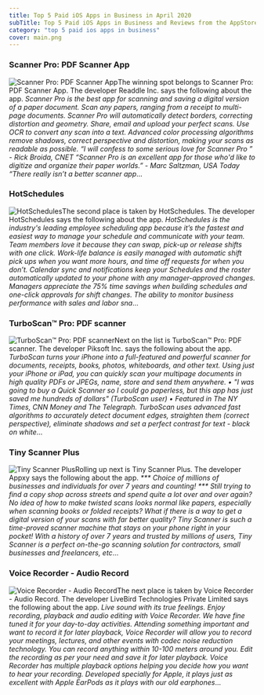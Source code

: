 ```yaml
---
title: Top 5 Paid iOS Apps in Business in April 2020
subTitle: Top 5 Paid iOS Apps in Business and Reviews from the AppStore in April 2020.
category: "top 5 paid ios apps in business"
cover: main.png
---
```


### Scanner Pro: PDF Scanner App

![Scanner Pro: PDF Scanner App](https://is2-ssl.mzstatic.com/image/thumb/Purple114/v4/ff/97/ea/ff97ea20-8dd7-99e8-7651-c9c4bbc6836e/ScannerPro-0-0-1x_U007emarketing-0-0-0-6-0-0-sRGB-0-0-0-GLES2_U002c0-512MB-85-220-0-0.png/100x100bb.png)The winning spot belongs to Scanner Pro: PDF Scanner App. The developer Readdle Inc. says the following about the app. _Scanner Pro is the best app for scanning and saving a digital version of a paper document. Scan any papers, ranging from a receipt to multi-page documents. Scanner Pro will automatically detect borders, correcting distortion and geometry. Share, email and upload your perfect scans. Use OCR to convert any scan into a text.  Advanced color processing algorithms remove shadows, correct perspective and distortion, making your scans as readable as possible.  “I will confess to some serious love for Scanner Pro ” - Rick Broida, CNET “Scanner Pro is an excellent app for those who'd like to digitize and organize their paper worlds.” - Marc Saltzman, USA Today “There really isn’t a better scanner app_...

### HotSchedules

![HotSchedules](https://is2-ssl.mzstatic.com/image/thumb/Purple123/v4/26/39/9e/26399e3a-6fc1-c1d2-7a91-00577aca8bf1/AppIcon-0-0-1x_U007emarketing-0-0-0-7-0-0-sRGB-0-0-0-GLES2_U002c0-512MB-85-220-0-0.png/100x100bb.png)The second place is taken by HotSchedules. The developer HotSchedules says the following about the app. _HotSchedules is the industry's leading employee scheduling app because it’s the fastest and easiest way to manage your schedule and communicate with your team.    Team members love it because they can swap, pick-up or release shifts with one click. Work-life balance is easily managed with automatic shift pick ups when you want more hours, and time off requests for when you don’t.  Calendar sync and notifications keep your Schedules and the roster automatically updated to your phone with any manager-approved changes.  Managers appreciate the 75% time savings when building schedules and one-click approvals for shift changes.  The ability to monitor business performance with sales and labor sna_...

### TurboScan™ Pro: PDF scanner

![TurboScan™ Pro: PDF scanner](https://is3-ssl.mzstatic.com/image/thumb/Purple113/v4/99/c3/35/99c335e6-9c62-2faa-f545-bf23c2c26d82/AppIcon-0-0-1x_U007emarketing-0-0-0-7-0-85-220.png/100x100bb.png)Next on the list is TurboScan™ Pro: PDF scanner. The developer Piksoft Inc. says the following about the app. _TurboScan turns your iPhone into a full-featured and powerful scanner for documents, receipts, books, photos, whiteboards, and other text. Using just your iPhone or iPad, you can quickly scan your multipage documents in high quality PDFs or JPEGs, name, store and send them anywhere.  • "I was going to buy a Quick Scanner so I could go paperless, but this app has just saved me hundreds of dollars" (TurboScan user)  • Featured in The NY Times, CNN Money and The Telegraph.  TurboScan uses advanced fast algorithms to accurately detect document edges, straighten them (correct perspective), eliminate shadows and set a perfect contrast for text - black on white_...

### Tiny Scanner Plus

![Tiny Scanner Plus](https://is4-ssl.mzstatic.com/image/thumb/Purple114/v4/6f/60/ca/6f60ca95-894c-ecb5-0c4b-48024313d63b/AppIcon-0-0-1x_U007emarketing-0-0-0-7-0-0-sRGB-0-0-0-GLES2_U002c0-512MB-85-220-0-0.png/100x100bb.png)Rolling up next is Tiny Scanner Plus. The developer Appxy says the following about the app. _*** Choice of millions of businesses and individuals for over 7 years and counting! ***  Still trying to find a copy shop across streets and spend quite a lot over and over again? No idea of how to make twisted scans looks normal like papers, especially when scanning books or folded receipts? What if there is a way to get a digital version of your scans with far better quality?  Tiny Scanner is such a time-proved scanner machine that stays on your phone right in your pocket! With a history of over 7 years and trusted by millions of users, Tiny Scanner is a perfect on-the-go scanning solution for contractors, small businesses and freelancers, etc_...

### Voice Recorder - Audio Record

![Voice Recorder - Audio Record](https://is1-ssl.mzstatic.com/image/thumb/Purple123/v4/6d/e8/b8/6de8b807-554c-c378-a583-9a4c6e16db7d/AppIcon-1-0-0-1x_U007emarketing-0-0-0-7-0-0-85-220.png/100x100bb.png)The next place is taken by Voice Recorder - Audio Record. The developer LiveBird Technologies Private Limited says the following about the app. _Live sound with its true feelings. Enjoy recording, playback and audio editing with Voice Recorder. We have fine tuned it for your day-to-day activities. Attending something important and want to record it for later playback, Voice Recorder will allow you to record your meetings, lectures, and other events with codec noise reduction technology. You can record anything within 10-100 meters around you.  Edit the recording as per your need and save it for later playback. Voice Recorder has multiple playback options helping you decide how you want to hear your recording. Developed specially for Apple, it plays just as excellent with Apple EarPods as it plays with our old earphones_...

